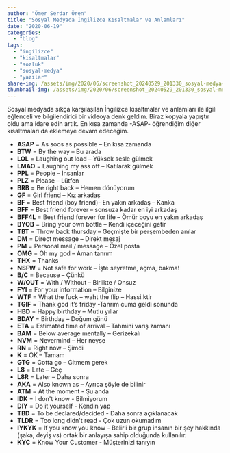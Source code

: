 ```yaml
---
author: "Ömer Serdar Ören"
title: "Sosyal Medyada İngilizce Kısaltmalar ve Anlamları"
date: "2020-06-19"
categories: 
  - "blog"
tags: 
  - "ingilizce"
  - "kisaltmalar"
  - "sozluk"
  - "sosyal-medya"
  - "yazilar"
share-img: /assets/img/2020/06/screenshot_20240529_201330_sosyal-medya-app-uygulama-1024x831-1.jpg
thumbnail-img: /assets/img/2020/06/screenshot_20240529_201330_sosyal-medya-app-uygulama-1024x831-1.jpg
---
```


Sosyal medyada sıkça karşılaşılan İngilizce kısaltmalar ve anlamları ile ilgili eğlenceli ve bilgilendirici bir videoya denk geldim. Biraz kopyala yapıştır oldu ama idare edin artık. En kısa zamanda -ASAP- öğrendiğim diğer kısaltmaları da eklemeye devam edeceğim.

- **ASAP** = As soos as possible – En kısa zamanda
- **BTW** = By the way – Bu arada
- **LOL** = Laughing out load – Yüksek sesle gülmek
- **LMAO** = Laughing my ass off – Katılarak gülmek
- **PPL** = People – İnsanlar
- **PLZ** = Please – Lütfen
- **BRB** = Be right back – Hemen dönüyorum
- **GF** = Girl friend – Kız arkadaş
- **BF** = Best friend (boy friend)- En yakın arkadaş – Kanka
- **BFF** = Best friend forever – sonsuza kadar en iyi arkadaş
- **BFF4L** = Best friend forever for life – Ömür boyu en yakın arkadaş
- **BYOB** = Bring your own bottle – Kendi içeceğini getir
- **TBT** = Throw back thursday – Geçmişte bir perşembeden anılar
- **DM** = Direct message – Direkt mesaj
- **PM** = Personal mail / message – Özel posta
- **OMG** = Oh my god – Aman tanrım
- **THX** = Thanks
- **NSFW** = Not safe for work – İşte seyretme, açma, bakma!
- **B/C** = Because – Çünkü
- **W/OUT** = With / Without – Birlikte / Onsuz
- **FYI** = For your information – Bilginize
- **WTF** = What the fuck – waht the flip – Hassi.ktir
- **TGIF** = Thank god it’s friday -Tanrım cuma geldi sonunda
- **HBD** = Happy birthday – Mutlu yıllar
- **BDAY** = Birthday – Doğum günü
- **ETA** = Estimated time of arrival – Tahmini varış zamanı
- **BAM** = Below average mentally – Gerizekalı
- **NVM** = Nevermind – Her neyse
- **RN** = Right now – Şimdi
- **K** = OK – Tamam
- **GTG** = Gotta go – Gitmem gerek
- **L8** = Late – Geç
- **L8R** = Later – Daha sonra
- **AKA** = Also known as – Ayrıca şöyle de bilinir
- **ATM** = At the moment - Şu anda
- **IDK** = I don't know - Bilmiyorum
- **DIY** = Do it yourself - Kendin yap
- **TBD** = To be declared/decided - Daha sonra açıklanacak
- **TLDR** = Too long didn't read - Çok uzun okumadım
- **IYKYK** = If you know you know - Belirli bir grup insanın bir şey hakkında (şaka, deyiş vs) ortak bir anlayışa sahip olduğunda kullanılır.
- **KYC** = Know Your Customer - Müşterinizi tanıyın
